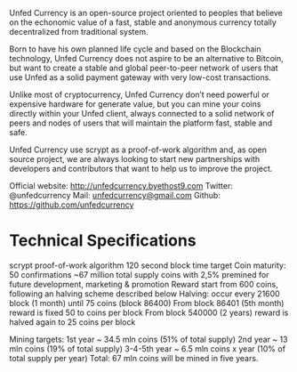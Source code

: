 Unfed Currency is an open-source project oriented to peoples that believe on the echonomic value of a fast, stable and anonymous currency totally decentralized from traditional system.

Born to have his own planned life cycle and based on the Blockchain technology, Unfed Currency does not aspire to be an alternative to Bitcoin, but want to create a stable and global peer-to-peer network of users that use Unfed as a solid payment gateway with very low-cost transactions. 

Unlike most of cryptocurrency, Unfed Currency don’t need powerful or expensive hardware for generate value, but you can mine your coins directly within your Unfed client, always connected to a solid network of peers and nodes of users that will maintain the platform fast, stable and safe.

Unfed Currency use scrypt as a proof-of-work algorithm and, as open source project, we are always looking to start new partnerships with developers and contributors that want to help us to improve the project.

Official website: http://unfedcurrency.byethost9.com
Twitter: @unfedcurrency
Mail: unfedcurrency@gmail.com
Github: https://github.com/unfedcurrency


Technical Specifications
========================

scrypt proof-of-work algorithm
120 second block time target
Coin maturity: 50 confirmations
~67 million total supply coins with 2,5% premined for future development, marketing & promotion 
Reward start from 600 coins, following an halving scheme described below
Halving: occur every 21600 block (1 month) until 75 coins (block 86400)
From block 86401 (5th month) reward is fixed 50 to coins per block
From block 540000 (2 years) reward is halved again to 25 coins per block

Mining targets:
1st year ~ 34.5 mln coins (51% of total supply)
2nd year ~ 13 mln coins (19% of total supply)
3-4-5th year ~ 6.5 mln coins x year (10% of total supply per year)
Total: 67 mln coins will be mined in five years. 


